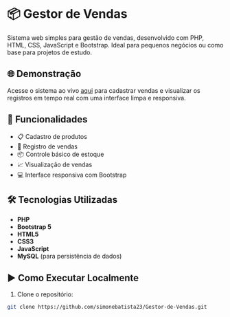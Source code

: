 # 📦 Gestor de Vendas

Sistema web simples para gestão de vendas, desenvolvido com PHP, HTML, CSS, JavaScript e Bootstrap. Ideal para pequenos negócios ou como base para projetos de estudo.

## 🌐 Demonstração

Acesse o sistema ao vivo [aqui](https://codelivre1.websiteseguro.com/) para cadastrar vendas e visualizar os registros em tempo real com uma interface limpa e responsiva.

## 🧩 Funcionalidades

- 📋 Cadastro de produtos
- 🛒 Registro de vendas
- 📦 Controle básico de estoque
- 📈 Visualização de vendas
- 💻 Interface responsiva com Bootstrap

## 🛠️ Tecnologias Utilizadas

- **PHP** 
- **Bootstrap 5**
- **HTML5**
- **CSS3**
- **JavaScript**
- **MySQL** (para persistência de dados)

## ▶️ Como Executar Localmente

1. Clone o repositório:
```bash
git clone https://github.com/simonebatista23/Gestor-de-Vendas.git

